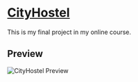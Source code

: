 # [CityHostel](http://cityhostel.axiomthemes.com/?storefront=envato-elements#)

This is my final project in my online course.

## Preview

![CityHostel Preview](images/cityhostel-preview.png)

